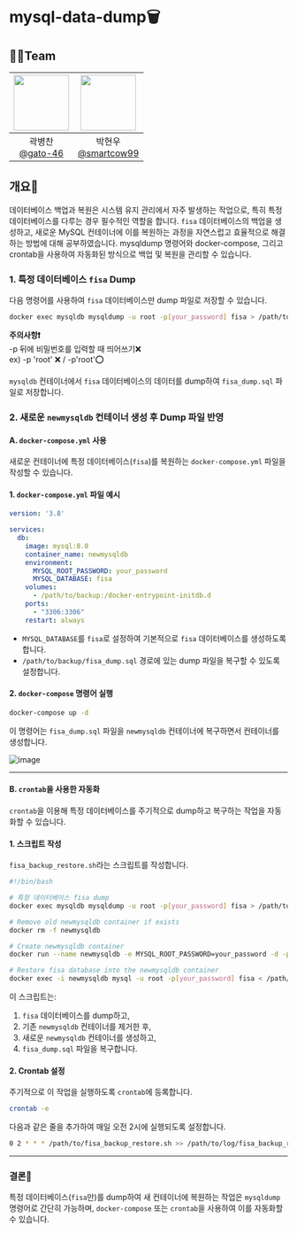 # mysql-data-dump🗑️

## 👨‍💻Team

|<img src="https://avatars.githubusercontent.com/u/139302518?v=4" width="100" height="100"/>|<img src="https://avatars.githubusercontent.com/u/78792358?v=4" width="100" height="100"/>|
|:-:|:-:|
|곽병찬<br/>[@gato-46](https://github.com/gato-46)|박현우<br/>[@smartcow99](https://github.com/smartcow99)|

## 개요📖

데이터베이스 백업과 복원은 시스템 유지 관리에서 자주 발생하는 작업으로, 특히 특정 데이터베이스를 다루는 경우 필수적인 역할을 합니다. `fisa` 데이터베이스의 백업을 생성하고, 새로운 MySQL 컨테이너에 이를 복원하는 과정을 자연스럽고 효율적으로 해결하는 방법에 대해 공부하였습니다. mysqldump 명령어와 docker-compose, 그리고 crontab을 사용하여 자동화된 방식으로 백업 및 복원을 관리할 수 있습니다.

### 1. 특정 데이터베이스 `fisa` Dump 

다음 명령어를 사용하여 `fisa` 데이터베이스만 dump 파일로 저장할 수 있습니다.

```bash
docker exec mysqldb mysqldump -u root -p[your_password] fisa > /path/to/backup/fisa_dump.sql
```


**주의사항❗**   
-p 뒤에 비밀번호를 입력할 때 띄어쓰기❌   
ex) -p 'root' ❌ / -p'root'⭕

`mysqldb` 컨테이너에서 `fisa` 데이터베이스의 데이터를 dump하여 `fisa_dump.sql` 파일로 저장합니다.

### 2. 새로운 `newmysqldb` 컨테이너 생성 후 Dump 파일 반영

#### A. **`docker-compose.yml` 사용**

새로운 컨테이너에 특정 데이터베이스(`fisa`)를 복원하는 `docker-compose.yml` 파일을 작성할 수 있습니다.

#### 1. `docker-compose.yml` 파일 예시

```yaml
version: '3.8'

services:
  db:
    image: mysql:8.0
    container_name: newmysqldb
    environment:
      MYSQL_ROOT_PASSWORD: your_password
      MYSQL_DATABASE: fisa
    volumes:
      - /path/to/backup:/docker-entrypoint-initdb.d
    ports:
      - "3306:3306"
    restart: always
```

- `MYSQL_DATABASE`를 `fisa`로 설정하여 기본적으로 `fisa` 데이터베이스를 생성하도록 합니다.
- `/path/to/backup/fisa_dump.sql` 경로에 있는 dump 파일을 복구할 수 있도록 설정합니다.

#### 2. `docker-compose` 명령어 실행

```bash
docker-compose up -d
```

이 명령어는 `fisa_dump.sql` 파일을 `newmysqldb` 컨테이너에 복구하면서 컨테이너를 생성합니다.
   
![image](https://github.com/user-attachments/assets/8c151399-5b1b-4751-9958-516792679b8b) 
   
---

#### B. **`crontab`을 사용한 자동화**

`crontab`을 이용해 특정 데이터베이스를 주기적으로 dump하고 복구하는 작업을 자동화할 수 있습니다.

#### 1. 스크립트 작성

`fisa_backup_restore.sh`라는 스크립트를 작성합니다.

```bash
#!/bin/bash

# 특정 데이터베이스 fisa dump
docker exec mysqldb mysqldump -u root -p[your_password] fisa > /path/to/backup/fisa_dump.sql

# Remove old newmysqldb container if exists
docker rm -f newmysqldb

# Create newmysqldb container
docker run --name newmysqldb -e MYSQL_ROOT_PASSWORD=your_password -d -p 3306:3306 mysql:8.0

# Restore fisa database into the newmysqldb container
docker exec -i newmysqldb mysql -u root -p[your_password] fisa < /path/to/backup/fisa_dump.sql
```

이 스크립트는:

1. `fisa` 데이터베이스를 dump하고,
2. 기존 `newmysqldb` 컨테이너를 제거한 후,
3. 새로운 `newmysqldb` 컨테이너를 생성하고,
4. `fisa_dump.sql` 파일을 복구합니다.

#### 2. Crontab 설정

주기적으로 이 작업을 실행하도록 `crontab`에 등록합니다.

```bash
crontab -e
```

다음과 같은 줄을 추가하여 매일 오전 2시에 실행되도록 설정합니다.

```bash
0 2 * * * /path/to/fisa_backup_restore.sh >> /path/to/log/fisa_backup_restore.log 2>&1

```

---

### 결론💼

특정 데이터베이스(`fisa`만)를 dump하여 새 컨테이너에 복원하는 작업은 `mysqldump` 명령어로 간단히 가능하며, `docker-compose` 또는 `crontab`을 사용하여 이를 자동화할 수 있습니다.

